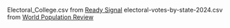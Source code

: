 Electoral_College.csv from [Ready Signal](https://readysignal.com/electoral-college-data-table/)
electoral-votes-by-state-2024.csv from [World Population Review](https://worldpopulationreview.com/state-rankings/electoral-votes-by-state)